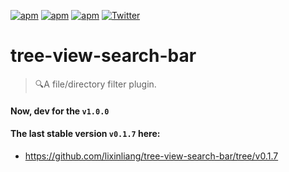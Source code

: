 [![apm](https://img.shields.io/apm/l/tree-view-search-bar.svg)](https://atom.io/packages/tree-view-search-bar)
[![apm](https://img.shields.io/apm/v/tree-view-search-bar.svg)](https://atom.io/packages/tree-view-search-bar)
[![apm](https://img.shields.io/apm/dm/tree-view-search-bar.svg)](https://atom.io/packages/tree-view-search-bar)
[![Twitter](https://img.shields.io/badge/twitter-@qq393464140-blue.svg)](http://twitter.com/qq393464140)


# tree-view-search-bar
> 🔍A file/directory filter plugin.


#### Now, dev for the `v1.0.0`

#### The last stable version `v0.1.7` here:
* https://github.com/lixinliang/tree-view-search-bar/tree/v0.1.7
